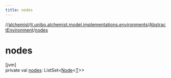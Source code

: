 ```yaml
---
title: nodes
---
```

//[alchemist](../../../index.html)/[it.unibo.alchemist.model.implementations.environments](../index.html)/[AbstractEnvironment](index.html)/[nodes](nodes.html)



# nodes



[jvm]\
private val [nodes](nodes.html): ListSet<[Node](../../it.unibo.alchemist.model.interfaces/-node/index.html)<[T](../../it.unibo.alchemist.model.implementations.layers/-uniform-layer/index.html)>>





